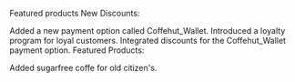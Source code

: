  Featured products
New Discounts:

Added a new payment option called Coffehut_Wallet.
Introduced a loyalty program for loyal customers.
Integrated discounts for the Coffehut_Wallet payment option.
Featured Products:

Added sugarfree coffe for old citizen's.
